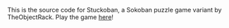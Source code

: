 This is the source code for Stuckoban, a Sokoban puzzle game variant by TheObjectRack. Play the game [here](https://theobjectrack.github.io/stuckoban)!